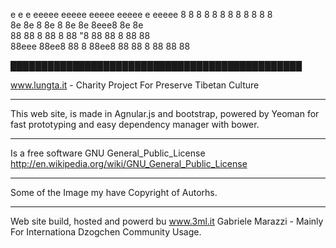                                               
e     e   e eeeee eeeee eeeee eeeee    e eeeee 
8     8   8 8   8 8   8   8   8   8    8   8   
8e    8e  8 8e  8 8e      8e  8eee8    8e  8e  
88    88  8 88  8 88 "8   88  88  8    88  88  
88eee 88ee8 88  8 88ee8   88  88  8 88 88  88  
                                               
███████████████████████████████████████████████



 www.lungta.it - Charity Project For Preserve Tibetan Culture 

- - - - - - - - - - - - - - - - - - - - - - - - - - - - - - - 

This web site, is made in Agnular.js and bootstrap, 
powered by Yeoman for fast prototyping and easy 
dependency manager with bower.

- - - - - - - - - - - - - - - - - - - - - - - - - - - - - - - 

Is a free software GNU General_Public_License 
http://en.wikipedia.org/wiki/GNU_General_Public_License

- - - - - - - - - - - - - - - - - - - - - - - - - - - - - - - 

Some of the Image my have Copyright of Autorhs.

- - - - - - - - - - - - - - - - - - - - - - - - - - - - - - - 

Web site build, hosted and powerd bu www.3ml.it 
Gabriele Marazzi - Mainly For Internationa Dzogchen Community 
Usage.


